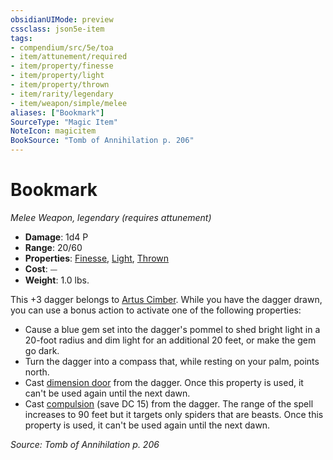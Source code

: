 ```yaml
---
obsidianUIMode: preview
cssclass: json5e-item
tags:
- compendium/src/5e/toa
- item/attunement/required
- item/property/finesse
- item/property/light
- item/property/thrown
- item/rarity/legendary
- item/weapon/simple/melee
aliases: ["Bookmark"]
SourceType: "Magic Item"
NoteIcon: magicitem
BookSource: "Tomb of Annihilation p. 206"
---
```

# Bookmark
*Melee Weapon, legendary (requires attunement)*  

- **Damage**: 1d4 P
- **Range**: 20/60
- **Properties**: [Finesse](/2-Mechanics/CLI/rules/item-properties.md#Finesse), [Light](/2-Mechanics/CLI/rules/item-properties.md#Light), [Thrown](/2-Mechanics/CLI/rules/item-properties.md#Thrown)
- **Cost**: ⏤
- **Weight**: 1.0 lbs.

This +3 dagger belongs to [Artus Cimber](/2-Mechanics/CLI/bestiary/npc/artus-cimber-toa.md). While you have the dagger drawn, you can use a bonus action to activate one of the following properties:

- Cause a blue gem set into the dagger's pommel to shed bright light in a 20-foot radius and dim light for an additional 20 feet, or make the gem go dark.  
- Turn the dagger into a compass that, while resting on your palm, points north.  
- Cast [dimension door](/2-Mechanics/CLI/spells/dimension-door.md) from the dagger. Once this property is used, it can't be used again until the next dawn.  
- Cast [compulsion](/2-Mechanics/CLI/spells/compulsion.md) (save DC 15) from the dagger. The range of the spell increases to 90 feet but it targets only spiders that are beasts. Once this property is used, it can't be used again until the next dawn.  

*Source: Tomb of Annihilation p. 206*